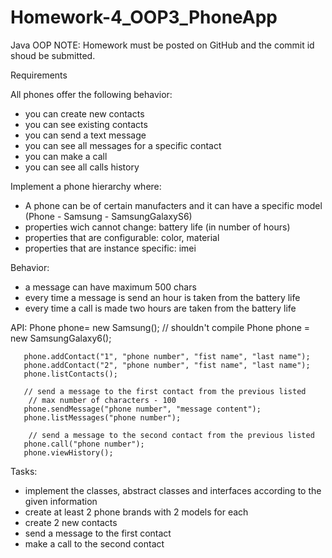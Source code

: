 # Homework-4_OOP3_PhoneApp

Java OOP
NOTE: 
Homework must be posted on GitHub and the commit id shoud be submitted.

Requirements

All phones offer the following behavior:
- you can create new contacts
- you can see existing contacts
- you can send a text message
- you can see all messages for a specific contact
- you can make a call
- you can see all calls history


Implement a phone hierarchy where:
- A phone can be of certain manufacters and it can have a specific model (Phone - Samsung - SamsungGalaxyS6)
- properties wich cannot change: battery life (in number of hours)
- properties that are configurable: color, material
- properties that are instance specific: imei

Behavior: 
 - a message can have maximum 500 chars
 - every time a message is send an hour is taken from the battery life
 - every time a call is made two hours are taken from the battery life

API:
  Phone phone= new Samsung(); // shouldn't compile
       Phone phone = new SamsungGalaxy6();

       phone.addContact("1", "phone number", "fist name", "last name");
       phone.addContact("2", "phone number", "fist name", "last name");
       phone.listContacts();

       // send a message to the first contact from the previous listed
        // max number of characters - 100
       phone.sendMessage("phone number", "message content");
       phone.listMessages("phone number");

        // send a message to the second contact from the previous listed
       phone.call("phone number");
       phone.viewHistory();

Tasks:
- implement the classes, abstract classes and interfaces according to the given information
- create at least 2 phone brands with 2 models for each
- create 2 new contacts
- send a message to the first contact
- make a call to the second contact
